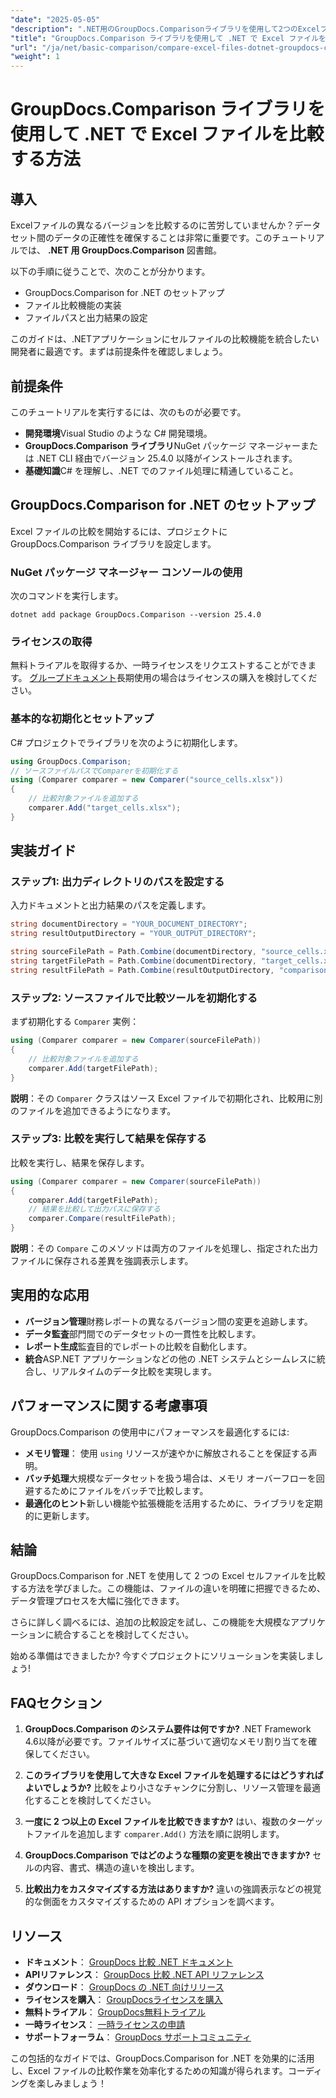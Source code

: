 ```yaml
---
"date": "2025-05-05"
"description": ".NET用のGroupDocs.Comparisonライブラリを使用して2つのExcelファイルを比較する方法を学びます。このガイドでは、セットアップ、実装、そして実践的な応用例について説明します。"
"title": "GroupDocs.Comparison ライブラリを使用して .NET で Excel ファイルを比較する方法"
"url": "/ja/net/basic-comparison/compare-excel-files-dotnet-groupdocs-comparison/"
"weight": 1
---
```


# GroupDocs.Comparison ライブラリを使用して .NET で Excel ファイルを比較する方法

## 導入

Excelファイルの異なるバージョンを比較するのに苦労していませんか？データセット間のデータの正確性を確保することは非常に重要です。このチュートリアルでは、 **.NET 用 GroupDocs.Comparison** 図書館。

以下の手順に従うことで、次のことが分かります。
- GroupDocs.Comparison for .NET のセットアップ
- ファイル比較機能の実装
- ファイルパスと出力結果の設定

このガイドは、.NETアプリケーションにセルファイルの比較機能を統合したい開発者に最適です。まずは前提条件を確認しましょう。

## 前提条件

このチュートリアルを実行するには、次のものが必要です。
- **開発環境**Visual Studio のような C# 開発環境。
- **GroupDocs.Comparison ライブラリ**NuGet パッケージ マネージャーまたは .NET CLI 経由でバージョン 25.4.0 以降がインストールされます。
- **基礎知識**C# を理解し、.NET でのファイル処理に精通していること。

## GroupDocs.Comparison for .NET のセットアップ

Excel ファイルの比較を開始するには、プロジェクトに GroupDocs.Comparison ライブラリを設定します。

### NuGet パッケージ マネージャー コンソールの使用
次のコマンドを実行します。
```shell
dotnet add package GroupDocs.Comparison --version 25.4.0
```

### ライセンスの取得
無料トライアルを取得するか、一時ライセンスをリクエストすることができます。 [グループドキュメント](https://purchase.groupdocs.com/temporary-license/)長期使用の場合はライセンスの購入を検討してください。

### 基本的な初期化とセットアップ
C# プロジェクトでライブラリを次のように初期化します。
```csharp
using GroupDocs.Comparison;
// ソースファイルパスでComparerを初期化する
using (Comparer comparer = new Comparer("source_cells.xlsx"))
{
    // 比較対象ファイルを追加する
    comparer.Add("target_cells.xlsx");
}
```

## 実装ガイド

### ステップ1: 出力ディレクトリのパスを設定する
入力ドキュメントと出力結果のパスを定義します。
```csharp
string documentDirectory = "YOUR_DOCUMENT_DIRECTORY";
string resultOutputDirectory = "YOUR_OUTPUT_DIRECTORY";

string sourceFilePath = Path.Combine(documentDirectory, "source_cells.xlsx");
string targetFilePath = Path.Combine(documentDirectory, "target_cells.xlsx");
string resultFilePath = Path.Combine(resultOutputDirectory, "comparison_result.xlsx");
```

### ステップ2: ソースファイルで比較ツールを初期化する
まず初期化する `Comparer` 実例：
```csharp
using (Comparer comparer = new Comparer(sourceFilePath))
{
    // 比較対象ファイルを追加する
    comparer.Add(targetFilePath);
}
```
**説明**：その `Comparer` クラスはソース Excel ファイルで初期化され、比較用に別のファイルを追加できるようになります。

### ステップ3: 比較を実行して結果を保存する
比較を実行し、結果を保存します。
```csharp
using (Comparer comparer = new Comparer(sourceFilePath))
{
    comparer.Add(targetFilePath);
    // 結果を比較して出力パスに保存する
    comparer.Compare(resultFilePath);
}
```
**説明**：その `Compare` このメソッドは両方のファイルを処理し、指定された出力ファイルに保存される差異を強調表示します。

## 実用的な応用

- **バージョン管理**財務レポートの異なるバージョン間の変更を追跡します。
- **データ監査**部門間でのデータセットの一貫性を比較します。
- **レポート生成**監査目的でレポートの比較を自動化します。
- **統合**ASP.NET アプリケーションなどの他の .NET システムとシームレスに統合し、リアルタイムのデータ比較を実現します。

## パフォーマンスに関する考慮事項

GroupDocs.Comparison の使用中にパフォーマンスを最適化するには:

- **メモリ管理**： 使用 `using` リソースが速やかに解放されることを保証する声明。
- **バッチ処理**大規模なデータセットを扱う場合は、メモリ オーバーフローを回避するためにファイルをバッチで比較します。
- **最適化のヒント**新しい機能や拡張機能を活用するために、ライブラリを定期的に更新します。

## 結論

GroupDocs.Comparison for .NET を使用して 2 つの Excel セルファイルを比較する方法を学びました。この機能は、ファイルの違いを明確に把握できるため、データ管理プロセスを大幅に強化できます。

さらに詳しく調べるには、追加の比較設定を試し、この機能を大規模なアプリケーションに統合することを検討してください。

始める準備はできましたか? 今すぐプロジェクトにソリューションを実装しましょう!

## FAQセクション

1. **GroupDocs.Comparison のシステム要件は何ですか?** 
   .NET Framework 4.6以降が必要です。ファイルサイズに基づいて適切なメモリ割り当てを確保してください。

2. **このライブラリを使用して大きな Excel ファイルを処理するにはどうすればよいでしょうか?**
   比較をより小さなチャンクに分割し、リソース管理を最適化することを検討してください。

3. **一度に 2 つ以上の Excel ファイルを比較できますか?**
   はい、複数のターゲットファイルを追加します `comparer.Add()` 方法を順に説明します。

4. **GroupDocs.Comparison ではどのような種類の変更を検出できますか?**
   セルの内容、書式、構造の違いを検出します。

5. **比較出力をカスタマイズする方法はありますか?**
   違いの強調表示などの視覚的な側面をカスタマイズするための API オプションを調べます。

## リソース

- **ドキュメント**： [GroupDocs 比較 .NET ドキュメント](https://docs.groupdocs.com/comparison/net/)
- **APIリファレンス**： [GroupDocs 比較 .NET API リファレンス](https://reference.groupdocs.com/comparison/net/)
- **ダウンロード**： [GroupDocs の .NET 向けリリース](https://releases.groupdocs.com/comparison/net/)
- **ライセンスを購入**： [GroupDocsライセンスを購入](https://purchase.groupdocs.com/buy)
- **無料トライアル**： [GroupDocs無料トライアル](https://releases.groupdocs.com/comparison/net/)
- **一時ライセンス**： [一時ライセンスの申請](https://purchase.groupdocs.com/temporary-license/)
- **サポートフォーラム**： [GroupDocs サポートコミュニティ](https://forum.groupdocs.com/c/comparison/)

この包括的なガイドでは、GroupDocs.Comparison for .NET を効果的に活用し、Excel ファイルの比較作業を効率化するための知識が得られます。コーディングを楽しみましょう！